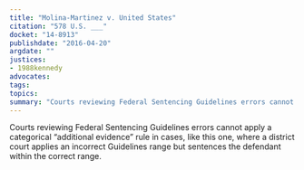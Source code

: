 ```yaml
---
title: "Molina-Martinez v. United States"
citation: "578 U.S. ___"
docket: "14-8913"
publishdate: "2016-04-20"
argdate: ""
justices:
- 1988kennedy
advocates:
tags:
topics:
summary: "Courts reviewing Federal Sentencing Guidelines errors cannot apply a categorical “additional evidence” rule in cases, like this one, where a district court applies an incorrect Guidelines range but sentences the defendant within the correct range."
---
```

Courts reviewing Federal Sentencing Guidelines errors cannot apply a categorical “additional evidence” rule in cases, like this one, where a district court applies an incorrect Guidelines range but sentences the defendant within the correct range.

